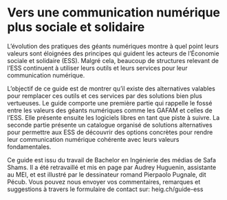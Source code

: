 # Vers une communication numérique plus sociale et solidaire
L’évolution des pratiques des géants numériques montre à quel point leurs valeurs sont éloignées des principes qui guident les acteurs de l’Économie sociale et solidaire (ESS). Malgré cela, beaucoup de structures relevant de l’ESS continuent à utiliser leurs outils et leurs services pour leur communication numérique.

L’objectif de ce guide est de montrer qu’il existe des alternatives valables pour remplacer ces outils et ces services par des solutions bien plus vertueuses. Le guide comporte une première partie qui rappelle le fossé entre les valeurs des géants numériques comme les GAFAM et celles de l’ESS. Elle présente ensuite les logiciels libres en tant que piste à suivre. La seconde partie présente un catalogue organisé de solutions alternatives pour permettre aux ESS de découvrir des options concrètes pour rendre leur communication numérique cohérente avec leurs valeurs fondamentales.

Ce guide est issu du travail de Bachelor en Ingénierie des médias de Safa Shams. Il a été retravaillé et mis en page par Audrey Huguenin, assistante au MEI, et est illustré par le dessinateur romand Pierpaolo Pugnale, dit Pécub. Vous pouvez nous envoyer vos commentaires, remarques et suggestions à travers le formulaire de contact sur: heig.ch/guide-ess

